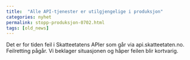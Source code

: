 ```yaml
---
title:  "Alle API-tjenester er utilgjengelige i produksjon"
categories: nyhet
permalink: stopp-produksjon-0702.html
tags: [old_news]
---
```


Det er for tiden feil i Skatteetatens APIer som går via api.skatteetaten.no. Feilretting pågår. Vi beklager situasjonen og håper feilen blir kortvarig. 
